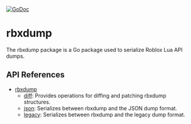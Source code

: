 [![GoDoc](https://godoc.org/github.com/RobloxAPI/rbxdump?status.png)](https://godoc.org/github.com/RobloxAPI/rbxdump)

# rbxdump

The rbxdump package is a Go package used to serialize Roblox Lua API dumps.

## API References

- [rbxdump](https://godoc.org/github.com/RobloxAPI/rbxdump)
	- [diff](https://godoc.org/github.com/RobloxAPI/rbxdump/patch): Provides operations for diffing and patching rbxdump structures.
	- [json](https://godoc.org/github.com/RobloxAPI/rbxdump/json): Serializes between rbxdump and the JSON dump format.
	- [legacy](https://godoc.org/github.com/RobloxAPI/rbxdump/legacy): Serializes between rbxdump and the legacy dump format.
